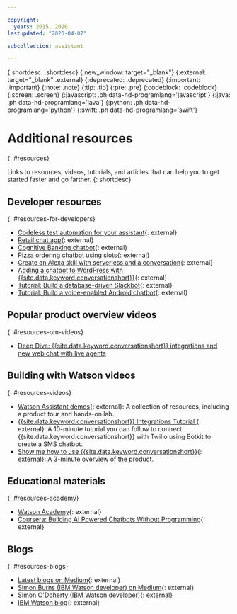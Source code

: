 ```yaml
---

copyright:
  years: 2015, 2020
lastupdated: "2020-04-07"

subcollection: assistant

---
```


{:shortdesc: .shortdesc}
{:new_window: target="_blank"}
{:external: target="_blank" .external}
{:deprecated: .deprecated}
{:important: .important}
{:note: .note}
{:tip: .tip}
{:pre: .pre}
{:codeblock: .codeblock}
{:screen: .screen}
{:javascript: .ph data-hd-programlang='javascript'}
{:java: .ph data-hd-programlang='java'}
{:python: .ph data-hd-programlang='python'}
{:swift: .ph data-hd-programlang='swift'}

# Additional resources
{: #resources}

Links to resources, videos, tutorials, and articles that can help you to get started faster and go farther.
{: shortdesc}

## Developer resources
{: #resources-for-developers}

- [Codeless test automation for your assistant](https://chatbotsmagazine.com/10-minutes-codeless-test-automation-for-ibm-watson-chatbots-d71eac9626d7){: external}
- [Retail chat app](https://developer.ibm.com/patterns/create-cognitive-retail-chatbot/){: external}
- [Cognitive Banking chatbot](https://developer.ibm.com/patterns/create-cognitive-banking-chatbot/){: external}
- [Pizza ordering chatbot using slots](https://developer.ibm.com/patterns/assemble-a-pizza-ordering-chatbot-dialog/){: external}
- [Create an Alexa skill with serverless and a conversation](https://developer.ibm.com/patterns/create-an-alexa-skill-with-serverless-and-a-conversation/){: external}
- [Adding a chatbot to WordPress with {{site.data.keyword.conversationshort}}](https://wordpress.org/plugins/conversation-watson/){: external}
- [Tutorial: Build a database-driven Slackbot](https://cloud.ibm.com/docs/tutorials/slack-chatbot-database-watson.html){: external}
- [Tutorial: Build a voice-enabled Android chatbot](https://cloud.ibm.com/docs/tutorials/android-watson-chatbot.html){: external}

## Popular product overview videos
{: #resources-om-videos}

- [Deep Dive: {{site.data.keyword.conversationshort}} integrations and new web chat with live agents](https://event.on24.com/eventRegistration/EventLobbyServlet?target=reg20.jsp&referrer=https%3A%2F%2Fwcc.on24.com%2Fwebcast%2Fwebcasts&eventid=2109942&sessionid=1&key=4671C1236885158BD7823403CE605635&regTag=&sourcepage=register)

## Building with Watson videos
{: #resources-videos}

- [Watson Assistant demos](https://www.ibm.com/demos/collection/Watson-Assistant/){: external}: A collection of resources, including a product tour and hands-on lab.
- [{{site.data.keyword.conversationshort}} Integrations Tutorial ](https://www.youtube.com/watch?v=O3silvVBaC8&t=3s){: external}: A 10-minute tutorial you can follow to connect {{site.data.keyword.conversationshort}} with Twilio using Botkit to create a SMS chatbot.
- [Show me how to use {{site.data.keyword.conversationshort}}](https://youtu.be/tUkLIUOm550){: external}: A 3-minute overview of the product.

## Educational materials
{: #resources-academy}

- [Watson Academy](https://www.ibm.com/services/learning/ites.wss/zz-en?pageType=page&c=LNW1G2K9220IL0YX){: external}
- [Coursera: Building AI Powered Chatbots Without Programming](https://www.coursera.org/learn/building-ai-powered-chatbots){: external}

## Blogs
{: #resources-blogs}

- [Latest blogs on Medium](https://medium.com/tag/watson-assistant/latest){: external}
- [Simon Burns (IBM Watson developer) on Medium](https://medium.com/@snrubnomis/conversational-directory-5a5531749295){: external}
- [Simon O'Doherty (IBM Watson developer)](https://sodoherty.ai/){: external}
- [IBM Watson blog](https://www.ibm.com/blogs/watson/){: external}
